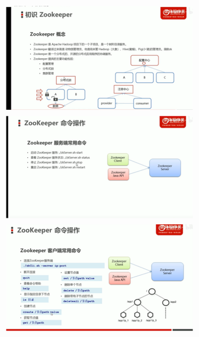 ![image-20220608223345055](../../assets/img/后端/JAVA/image-20220608223345055.png)

![image-20220613203649666](../../assets/img/后端/JAVA/image-20220613203649666.png)

![image-20220613204600953](../../assets/img/后端/JAVA/image-20220613204600953.png)

